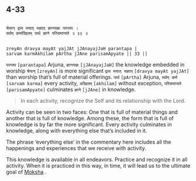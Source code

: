 ## 4-33


```shloka-sa

श्रेयान् द्रव्य मयात् यज्ञात् ज्ञानयज्ञः परन्तप ।
सर्वम् कर्माखिलम् पार्थ ज्ञाने परिसमाप्यते ॥ ३३ ॥

```
```shloka-sa-hk

zreyAn dravya mayAt yajJAt jJAnayajJaH parantapa |
sarvam karmAkhilam pArtha jJAne parisamApyate || 33 ||

```
`परन्तप` `[parantapa]` Arjuna, `ज्ञानयज्ञः` `[jJAnayajJaH]` the knowledge embedded in worship `श्रेयान्` `[zreyAn]` is more significant `द्रव्य मयात् यज्ञात्` `[dravya mayAt yajJAt]` than worship that’s full of material offerings. `पार्थ` `[pArtha]` Arjuna, `सर्वम् कर्म` `[sarvam karma]` every activity, `अखिलम्` `[akhilam]` without exception, `परिसमाप्यते` `[parisamApyate]` culminates `ज्ञाने` `[jJAne]` in knowledge.


<a name='applnote_91'></a>
> In each activity, recognize the Self and its relationship with the Lord.



Activity can be seen in two faces: One that is full of material things and another that is full of knowledge. Among these, the form that is full of knowledge is by far the more significant. Every activity culminates in knowledge, along with everything else that’s included in it.

The phrase ‘everything else’ in the commentary here includes all the happenings and experiences that we receive with activity.

This knowledge is available in all endeavors. Practice and recognize it in all activity. When it is practiced in this way, in time, it will lead us to the ultimate goal of 
[Moksha](Moksha)
.


